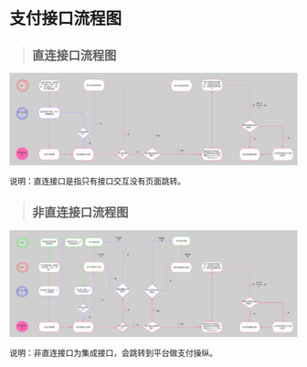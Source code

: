 # 支付接口流程图

>## 直连接口流程图

![](/assets/img/zhi.png)

 说明：直连接口是指只有接口交互没有页面跳转。

>## 非直连接口流程图
    
![](/assets/img/fei.png)

 说明：非直连接口为集成接口，会跳转到平台做支付操纵。